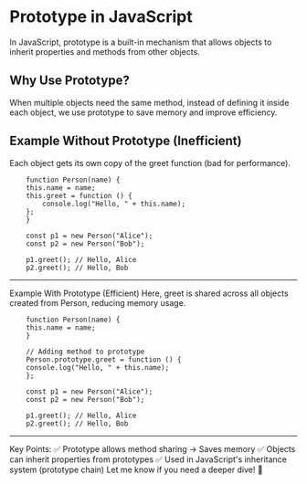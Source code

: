 Prototype in JavaScript
==========================
In JavaScript, prototype is a built-in mechanism that allows objects to inherit properties and methods from other objects.

Why Use Prototype?
--------------------
When multiple objects need the same method, instead of defining it inside each object, we use prototype to save memory and improve efficiency.

Example Without Prototype (Inefficient)
----------------------------------------
Each object gets its own copy of the greet function (bad for performance).

        function Person(name) {
        this.name = name;
        this.greet = function () {
            console.log("Hello, " + this.name);
        };
        }

        const p1 = new Person("Alice");
        const p2 = new Person("Bob");

        p1.greet(); // Hello, Alice
        p2.greet(); // Hello, Bob

---------------------------------------------------------------------------------------

Example With Prototype (Efficient)
Here, greet is shared across all objects created from Person, reducing memory usage.

        function Person(name) {
        this.name = name;
        }

        // Adding method to prototype
        Person.prototype.greet = function () {
        console.log("Hello, " + this.name);
        };

        const p1 = new Person("Alice");
        const p2 = new Person("Bob");

        p1.greet(); // Hello, Alice
        p2.greet(); // Hello, Bob
________________________________________
Key Points:
✅ Prototype allows method sharing → Saves memory
✅ Objects can inherit properties from prototypes
✅ Used in JavaScript's inheritance system (prototype chain)
Let me know if you need a deeper dive! 🚀
